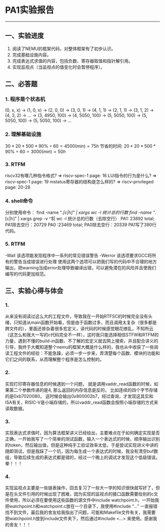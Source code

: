 # PA1实验报告
---
## 一、实验进度
1. 阅读了NEMU的框架代码，对整体框架有了初步认识。
2. 完成基础设施内容。
3. 完成表达式求值的内容，包括负数、寄存器取值和指针解引用。
4. 实现监视点（当监视点的值变化时会暂停程序）。
## 二、必答题
### 1. 程序是个状态机
(0, x, x) -> (1, 0, x) -> (2, 0, 0) -> (3, 0, 1) -> (4, 1, 1) -> (2, 1, 1) -> (3, 1, 2) -> (4, 3, 2) -> ... -> (3, 4950, 100) -> (4, 5050, 100) -> (5, 5050, 100) -> (5, 5050, 100) -> (5, 5050, 100) -> ...

### 2. 理解基础设施
$30*20*500*90\%\div60=4500(min)=75h$ 
节省的时间: $20*20*500*90\%\div60=3000(min)=50h$

### 3. RTFM
riscv32有哪几种指令格式?  =>  riscv-spec-1 page: 16
LUI指令的行为是什么?  =>  riscv-spec-1 page: 19
mstatus寄存器的结构是怎么样的?  =>  riscv-privileged page: 20-28
### 4. shell命令
分别使用命令：
find -name "*.[c|h]" | xargs wc -l     统计总的行数
find -name "*.[c|h]" | xargs grep -v ^$|  wc -l     统计总的行数（去除空行）
PA1: 23892 total; PA1除去空行：20729
PA0 :23469 total; PA0除去空行：20339
PA1写了390行代码。

### 5. RTFM
-Wall 该选项能发现程序中一系列的常见错误警告
-Werror 该选项要求GCC将所有的警告当成错误进行处理
使用这两个选项可以把我们写的代码中不合理的地方输出，把warning当成error处理导致编译出错，可以避免潜在的风险并且使我们编写的代码更加规范。
## 三、实验心得与体会
### 1.
从来没有阅读过这么大的工程文件，导致我在一开始RTFSC的时候完全没有头绪，只知道从main函数开始看，但是由于函数过多，而且调用太复杂（很多都是跨文件的），里面还掺杂着很多宏定义，读代码的时候感觉眼花缭乱，不知所云（这怎么和我大一写的c代码完全不一样），这时我只能选择相信STFW和RTFM的力量，遇到不懂的build-in函数、不了解的宏定义就去网上搜索，并且配合讲义的引导，我终于大概知道整个nemu的框架大概是什么样的，我也从中收获了一些阅读工程文件的经验：不能急躁，必须一步一步来，弄清楚每个函数、模块的功能和它们之间的联系，从而理解整个程序是怎么控制的。
### 2.
实现打印寄存器信息的时候遇到一个问题， 就是调用vaddr_read函数的时候，如果第二个参数传递的是4, 那么返回的内存信息是反的， 比如连续的四个字节存储的是0xb7020080， 这时候会输出0x800002b7，经过查询，才发现这其实和ISA有关，RISIC-V是小端存储的，所以vaddr_read函数会按照小端存储的方式来读取数据。
### 3.
实现表达式求值时，因为算法框架讲义已经给出，主要难点在于如何确定实现是否正确，一开始我写了一个简单的测试函数，输入一个表达式的时候，顺序输出识别的token，然后输出值，但是这种纯手工验证效率太低，于是尝试实现讲义中讲的随即测试，但是我踩了一个坑，因为每生成一个表达式的时候，我没有清空buf数组，导致后续生成的表达式都是错的，经过一个晚上的调试才发现这个低级错误。晕！！！
### 4.
实现监视点主要是一些链表操作，回去复习了一些大一学的知识很快就写好了，但是在头文件引用的时候出现了困难，因为实现的监视点的接口函数需要给别的c文件使用，所以必须在要使用这些函数的源文件中include watchpoint.h，一开始我把watchpoint.h和watchpoint.c放在一个目录下，我使用#include “...” 一直报错找不到文件，最后我的舍友给我指出了问题，可能和Makefile文件有关，我需要把watchpoint.h放到include文件夹下，然后通过#include <...> 来使用。感谢我的舍友！！！

